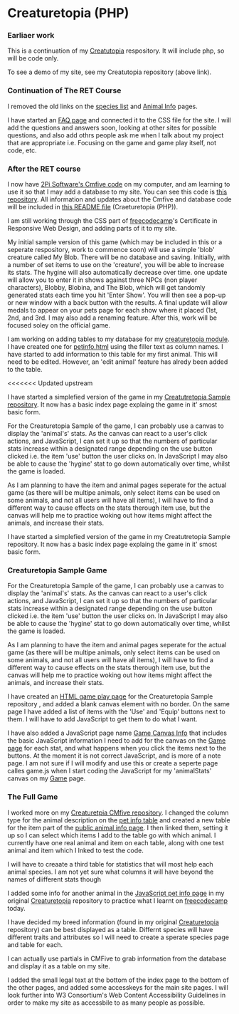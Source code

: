 <h1>Creaturetopia (PHP)</h1>
<h3>Earliaer work</h3>
<p>This is a continuation of my <a href="https://github.com/Tinystep1/Creaturetopia">Creatutopia</a> respository. It will include php, so will be code only.</p>
<p>To see a demo of my site, see my Creatutopia repository (above link).</p>
<h3> Continuation of The RET Course</h3>
<p>I removed the old links on the <a href="./animal-reference.html">species list</a> and <a href="./petinfo.html">Animal Info</a> pages.</p> 
<p>I have started an <a href="./faq.html">FAQ page</a> and connected it to the CSS file for the site. I will add the questions and answers soon, looking at other sites for possible questions, and also add othrs people ask me when I talk about my project that are appropriate i.e. Focusing on the game and game play itself, not code, etc.</p>
<h3>After the RET course</h3>
<p>I now have <a href="https://github.com/2pisoftware/cmfive-core">2Pi Software's Cmfive code</a> on my computer, and am learning to use it so that I may add a database to my site. You can see this code is <a href="https://github.com/Tinystep1/creaturetopiaCmfive">this repository</a>. All information and updates about the Cmfive and database code will be included in <a href="https://github.com/Tinystep1/Creatretopia-2/blob/master/README.md">this README file</a> (Craeturetopia (PHP)).</p>
<p>I am still working through the CSS part of <a href="https://www.freecodecamp.org">freecodecamp</a>'s Certificate in Responsive Web Design, and adding parts of it to my site.</p>
<p>My initial sample version of this game (which may be included in this or a seperate respository, work to commence soon) will use a simple 'blob' creature called My Blob. There will be no database and saving. Initially, with a number of set items to use on the 'creature', you will be able to increase its stats. The hygine will also automatically decrease over time. one update will allow you to enter it in shows against three NPCs (non player characters), Blobby, Blobina, and The Blob, which will get tandomly generated stats each time you hit 'Enter Show'. You will then see a  pop-up or new window with a back button with the results. A final update will allow medals to appear on your pets page for each show where it placed (1st, 2nd, and 3rd. I may also add a renaming feature. After this, work will be focused soley on the official game.</p>
<p>I am working on adding tables to my database for my <a href="https://github.com/Tinystep1/creaturetopiaCmfive">creaturetopia module</a>. I have created one for <a href="./petinfo.html">petinfo.html</a> using the filler text as column names. I have started to add information to this table for my first animal. This will need to be edited. However, an 'edit animal' feature has alredy been added to the table.</p>
<<<<<<< Updated upstream
<p>I have started a simplefied version of the game in my <a href="https://github.com/Tinystep1/Creaturetopia-Sample">Creatutretopia Sample repository</a>. It now has a basic index page explaing the game in it' smost basic form.</p>
<p>For the Creaturetopia Sample of the game, I can probably use a canvas to display the 'animal's' stats. As the canvas can react to a user's click actions, and JavaScript, I can set it up so that the numbers of particular stats increase within a designated range depending on the use button clicked i.e. the item 'use' button the user clicks on. In JavaScript I may also be able to cause the 'hygine' stat to go down automatically over time, whilst the game is loaded.</p>
<p>As I am planning to have the item and animal pages seperate for the actual game (as there will be multipe animals, only select items can be used on some animals, and not all users will have all items), I will have to find a different way to cause effects on the stats therough item use, but the canvas will help me to practice woking out how items might affect the animals, and increase their stats.<p>
<p>I have started a simplefied version of the game in my Creatutretopia Sample repository. It now has a basic index page explaing the game in it' smost basic form.</p>
<h3>Creaturetopia Sample Game</h3>
<p>For the Creaturetopia Sample of the game, I can probably use a canvas to display the 'animal's' stats. As the canvas can react to a user's click actions, and JavaScript, I can set it up so that the numbers of particular stats increase within a designated range depending on the use button clicked i.e. the item 'use' button the user clicks on. In JavaScript I may also be able to cause the 'hygine' stat to go down automatically over time, whilst the game is loaded.</p>
<p>As I am planning to have the item and animal pages seperate for the actual game (as there will be multipe animals, only select items can be used on some animals, and not all users will have all items), I will have to find a different way to cause effects on the stats therough item use, but the canvas will help me to practice woking out how items might affect the animals, and increase their stats.<p>
<p>I have created an <a href="https://github.com/Tinystep1/Creaturetopia-Sample/blob/master/game.html">HTML game play page</a> for the Creaturetopia Sample repository , and added a blank canvas element with no border. On the same page I have added a list of items with the 'Use' and 'Equip' buttons next to them. I will have to add JavaScript to get them to do what I want.</p>
<p>I have also added a JavaScript page name <a href="https://github.com/Tinystep1/Creaturetopia-Sample/blob/master/gameCanvasInfo.js">Game Canvas Info</a> that includes the basic JavaScript information I need to add for the canvas on the <a href="https://github.com/Tinystep1/Creaturetopia-Sample/blob/master/game.html">Game page</a> for each stat, and what happens when you click the items next to the buttons. At the moment it is not correct JavaScript, and is more of a note page. I am not sure if I will modify and use this or create a seperte page calles game.js when I start coding the JavaScript for my 'animalStats' canvas on my <a href=".https://github.com/Tinystep1/Creaturetopia-Sample/blob/master/game.html">Game</a> page.</p>
<h3>The Full Game</h3>
<p>I worked more on my <a href="https://github.com/Tinystep1/creaturetopiaCmfive">Creaturetpia CMfive repository</a>. I changed the column type for the animal description on the <a href="https://github.com/Tinystep1/creaturetopiaCmfive/blob/master/install/migrations/20191204104036-CreaturetopiainitialMigration.php">pet info table</a> and created a new table for the item part of the <a href="https://github.com/Tinystep1/creaturetopiaCmfive/blob/master/templates/public/viewanimalinfo.tpl.php">public animal info page</a>. I then linked them, setting it up so I can select which items I add to the table go with which animal. I currently have one real animal and item on each table, along with one test animal and item which I lnked to test the code.</p>
<p>I will have to creaate a third table for statistics that will most help each animal species. I am not yet sure what columns it will have beyond the names of diifferent stats though</p>
<p>I added some info for another animal in the <a href="https://github.com/Tinystep1/Creaturetopia/blob/master/petinfo.js">JavaScript pet info page</a> in my original <a href="https://github.com/Tinystep1/Creaturetopia">Creaturetopia</a> repository to practice what I learnt on <a href="https://www.freecodecamp.org/learn">freecodecamp</a> today.</p>
<p>I have decided my breed information (found in my original <a href="https://github.com/Tinystep1/Creaturetopia">Creaturetopia</a> repository) can be best displayed as a table. Differnt species will have different traits and attributes so I will need to create a sperate species page and table for each.</p>
<p>I can actually use partials in CMFive to grab information from the database and display it as a table on my site.</p>
<p>I added the small legal text at the bottom of the index page to the bottom of the other pages, and added some accesskeys for the main site pages. I will look further into W3 Consortium's Web Content Accessibility Guidelines in order to make my site as accessbile to as many people as possible.</p>